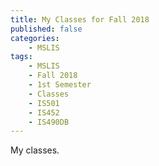 ```yaml
---
title: My Classes for Fall 2018
published: false
categories:
    - MSLIS
tags:
    - MSLIS
    - Fall 2018
    - 1st Semester
    - Classes
    - IS501
    - IS452
    - IS490DB
---
```

My classes.
